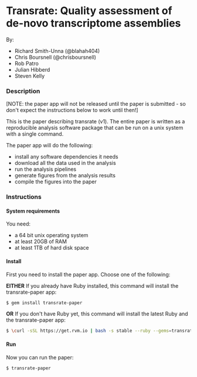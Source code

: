 Transrate: Quality assessment of de-novo transcriptome assemblies
===============

By:

- Richard Smith-Unna (@blahah404)
- Chris Boursnell (@chrisboursnell)
- Rob Patro
- Julian Hibberd
- Steven Kelly

### Description

[NOTE: the paper app will not be released until the paper is submitted - so don't expect the instructions below to work until then!]

This is the paper describing transrate (v1). The entire paper is written as a reproducible analysis software package that can be run on a unix system with a single command.

The paper app will do the following:

- install any software dependencies it needs
- download all the data used in the analysis
- run the analysis pipelines
- generate figures from the analysis results
- compile the figures into the paper

### Instructions

#### System requirements

You need:

- a 64 bit unix operating system
- at least 20GB of RAM
- at least 1TB of hard disk space

#### Install

First you need to install the paper app. Choose one of the following:

**EITHER** If you already have Ruby installed, this command will install the transrate-paper app:

```bash
$ gem install transrate-paper
```

**OR** If you don't have Ruby yet, this command will install the latest Ruby and the transrate-paper app:

```bash
$ \curl -sSL https://get.rvm.io | bash -s stable --ruby --gems=transrate-paper
```

#### Run

Now you can run the paper:

```bash
$ transrate-paper
```
